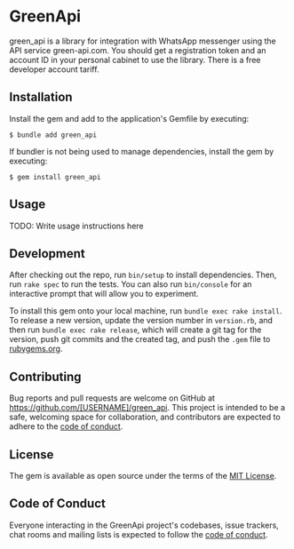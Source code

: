 # GreenApi

green_api is a library for integration with WhatsApp messenger using the API service green-api.com. You should get a registration token and an account ID in your personal cabinet to use the library. There is a free developer account tariff.

## Installation

Install the gem and add to the application's Gemfile by executing:

    $ bundle add green_api

If bundler is not being used to manage dependencies, install the gem by executing:

    $ gem install green_api

## Usage

TODO: Write usage instructions here

## Development

After checking out the repo, run `bin/setup` to install dependencies. Then, run `rake spec` to run the tests. You can also run `bin/console` for an interactive prompt that will allow you to experiment.

To install this gem onto your local machine, run `bundle exec rake install`. To release a new version, update the version number in `version.rb`, and then run `bundle exec rake release`, which will create a git tag for the version, push git commits and the created tag, and push the `.gem` file to [rubygems.org](https://rubygems.org).

## Contributing

Bug reports and pull requests are welcome on GitHub at https://github.com/[USERNAME]/green_api. This project is intended to be a safe, welcoming space for collaboration, and contributors are expected to adhere to the [code of conduct](https://github.com/[USERNAME]/green_api/blob/main/CODE_OF_CONDUCT.md).

## License

The gem is available as open source under the terms of the [MIT License](https://opensource.org/licenses/MIT).

## Code of Conduct

Everyone interacting in the GreenApi project's codebases, issue trackers, chat rooms and mailing lists is expected to follow the [code of conduct](https://github.com/[USERNAME]/green_api/blob/main/CODE_OF_CONDUCT.md).
